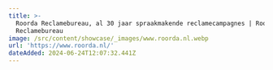 ```yaml
---
title: >-
  Roorda Reclamebureau, al 30 jaar spraakmakende reclamecampagnes | Roorda
  Reclamebureau
image: /src/content/showcase/_images/www.roorda.nl.webp
url: 'https://www.roorda.nl/'
dateAdded: 2024-06-24T12:07:32.441Z
---
```


